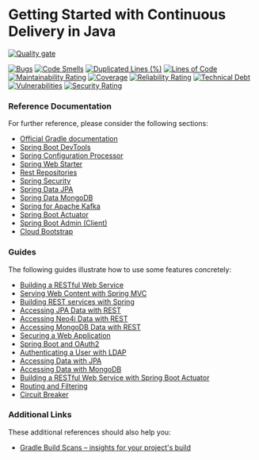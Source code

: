 # Getting Started with Continuous Delivery in Java

[![Quality gate](https://sonarcloud.io/api/project_badges/quality_gate?project=brabete_continuous-delivery)](https://sonarcloud.io/dashboard?id=brabete_continuous-delivery)

[![Bugs](https://sonarcloud.io/api/project_badges/measure?project=brabete_continuous-delivery&metric=bugs)](https://sonarcloud.io/dashboard?id=brabete_continuous-delivery)
[![Code Smells](https://sonarcloud.io/api/project_badges/measure?project=brabete_continuous-delivery&metric=code_smells)](https://sonarcloud.io/dashboard?id=brabete_continuous-delivery)
[![Duplicated Lines (%)](https://sonarcloud.io/api/project_badges/measure?project=brabete_continuous-delivery&metric=duplicated_lines_density)](https://sonarcloud.io/dashboard?id=brabete_continuous-delivery)
[![Lines of Code](https://sonarcloud.io/api/project_badges/measure?project=brabete_continuous-delivery&metric=ncloc)](https://sonarcloud.io/dashboard?id=brabete_continuous-delivery)
[![Maintainability Rating](https://sonarcloud.io/api/project_badges/measure?project=brabete_continuous-delivery&metric=sqale_rating)](https://sonarcloud.io/dashboard?id=brabete_continuous-delivery)
[![Coverage](https://sonarcloud.io/api/project_badges/measure?project=brabete_continuous-delivery&metric=coverage)](https://sonarcloud.io/dashboard?id=brabete_continuous-delivery)
[![Reliability Rating](https://sonarcloud.io/api/project_badges/measure?project=brabete_continuous-delivery&metric=reliability_rating)](https://sonarcloud.io/dashboard?id=brabete_continuous-delivery)
[![Technical Debt](https://sonarcloud.io/api/project_badges/measure?project=brabete_continuous-delivery&metric=sqale_index)](https://sonarcloud.io/dashboard?id=brabete_continuous-delivery)
[![Vulnerabilities](https://sonarcloud.io/api/project_badges/measure?project=brabete_continuous-delivery&metric=vulnerabilities)](https://sonarcloud.io/dashboard?id=brabete_continuous-delivery)
[![Security Rating](https://sonarcloud.io/api/project_badges/measure?project=brabete_continuous-delivery&metric=security_rating)](https://sonarcloud.io/dashboard?id=brabete_continuous-delivery)


### Reference Documentation
For further reference, please consider the following sections:

* [Official Gradle documentation](https://docs.gradle.org)
* [Spring Boot DevTools](https://docs.spring.io/spring-boot/docs/{bootVersion}/reference/htmlsingle/#using-boot-devtools)
* [Spring Configuration Processor](https://docs.spring.io/spring-boot/docs/{bootVersion}/reference/htmlsingle/#configuration-metadata-annotation-processor)
* [Spring Web Starter](https://docs.spring.io/spring-boot/docs/{bootVersion}/reference/htmlsingle/#boot-features-developing-web-applications)
* [Rest Repositories](https://docs.spring.io/spring-boot/docs/{bootVersion}/reference/htmlsingle/#howto-use-exposing-spring-data-repositories-rest-endpoint)
* [Spring Security](https://docs.spring.io/spring-boot/docs/{bootVersion}/reference/htmlsingle/#boot-features-security)
* [Spring Data JPA](https://docs.spring.io/spring-boot/docs/{bootVersion}/reference/htmlsingle/#boot-features-jpa-and-spring-data)
* [Spring Data MongoDB](https://docs.spring.io/spring-boot/docs/{bootVersion}/reference/htmlsingle/#boot-features-mongodb)
* [Spring for Apache Kafka](https://docs.spring.io/spring-boot/docs/{bootVersion}/reference/htmlsingle/#boot-features-kafka)
* [Spring Boot Actuator](https://docs.spring.io/spring-boot/docs/{bootVersion}/reference/htmlsingle/#production-ready)
* [Spring Boot Admin (Client)](https://codecentric.github.io/spring-boot-admin/current/#getting-started)
* [Cloud Bootstrap](https://spring.io/projects/spring-cloud-commons)

### Guides
The following guides illustrate how to use some features concretely:

* [Building a RESTful Web Service](https://spring.io/guides/gs/rest-service/)
* [Serving Web Content with Spring MVC](https://spring.io/guides/gs/serving-web-content/)
* [Building REST services with Spring](https://spring.io/guides/tutorials/bookmarks/)
* [Accessing JPA Data with REST](https://spring.io/guides/gs/accessing-data-rest/)
* [Accessing Neo4j Data with REST](https://spring.io/guides/gs/accessing-neo4j-data-rest/)
* [Accessing MongoDB Data with REST](https://spring.io/guides/gs/accessing-mongodb-data-rest/)
* [Securing a Web Application](https://spring.io/guides/gs/securing-web/)
* [Spring Boot and OAuth2](https://spring.io/guides/tutorials/spring-boot-oauth2/)
* [Authenticating a User with LDAP](https://spring.io/guides/gs/authenticating-ldap/)
* [Accessing Data with JPA](https://spring.io/guides/gs/accessing-data-jpa/)
* [Accessing Data with MongoDB](https://spring.io/guides/gs/accessing-data-mongodb/)
* [Building a RESTful Web Service with Spring Boot Actuator](https://spring.io/guides/gs/actuator-service/)
* [Routing and Filtering](https://spring.io/guides/gs/routing-and-filtering/)
* [Circuit Breaker](https://spring.io/guides/gs/circuit-breaker/)

### Additional Links
These additional references should also help you:

* [Gradle Build Scans – insights for your project's build](https://scans.gradle.com#gradle)
